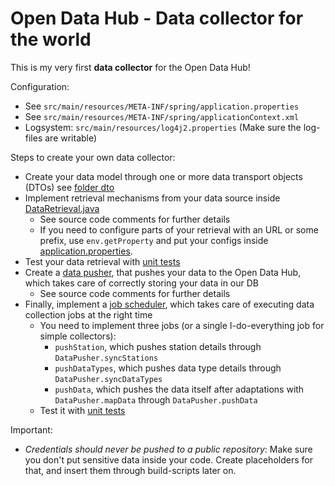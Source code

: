 # Open Data Hub - Data collector for the world

This is my very first **data collector** for the Open Data Hub!

Configuration:
  - See `src/main/resources/META-INF/spring/application.properties`
  - See `src/main/resources/META-INF/spring/applicationContext.xml`
  - Logsystem: `src/main/resources/log4j2.properties` (Make sure the log-files are writable)

Steps to create your own data collector:
- Create your data model through one or more data transport objects (DTOs) see [folder dto](https://github.com/idm-suedtirol/bdp-helloworld/tree/master/data-collectors/my-first-data-collector/src/main/java/it/bz/idm/bdp/myfirstdatacollector/dto)
- Implement retrieval mechanisms from your data source inside [DataRetrieval.java](https://github.com/idm-suedtirol/bdp-helloworld/blob/master/data-collectors/my-first-data-collector/src/main/java/it/bz/idm/bdp/myfirstdatacollector/DataRetrieval.java)
  - See source code comments for further details
  - If you need to configure parts of your retrieval with an URL or some prefix, use `env.getProperty` and put your configs inside [application.properties](https://github.com/idm-suedtirol/bdp-helloworld/blob/master/data-collectors/my-first-data-collector/src/main/resources/META-INF/spring/application.properties). 
- Test your data retrieval with [unit tests](https://github.com/idm-suedtirol/bdp-helloworld/blob/master/data-collectors/my-first-data-collector/src/test/java/it/bz/idm/bdp/myfirstdatacollector/DataRetrievalTest.java)
- Create a [data pusher](https://github.com/idm-suedtirol/bdp-helloworld/blob/master/data-collectors/my-first-data-collector/src/main/java/it/bz/idm/bdp/myfirstdatacollector/DataPusher.java), that pushes your data to the Open Data Hub, which takes care of correctly storing your data in our DB
  - See source code comments for further details
- Finally, implement a [job scheduler](https://github.com/idm-suedtirol/bdp-helloworld/blob/master/data-collectors/my-first-data-collector/src/main/java/it/bz/idm/bdp/myfirstdatacollector/JobScheduler.java), which takes care of executing data collection jobs at the right time
  - You need to implement three jobs (or a single I-do-everything job for simple collectors):
    - `pushStation`, which pushes station details through `DataPusher.syncStations`
    - `pushDataTypes`, which pushes data type details through `DataPusher.syncDataTypes`
    - `pushData`, which pushes the data itself after adaptations with `DataPusher.mapData` through `DataPusher.pushData`
  - Test it with [unit tests](https://github.com/idm-suedtirol/bdp-helloworld/blob/master/data-collectors/my-first-data-collector/src/test/java/it/bz/idm/bdp/myfirstdatacollector/DataPusherTest.java)
  
  
Important:
- *Credentials should never be pushed to a public repository*: Make sure you don't put sensitive data inside your code. Create placeholders for that, and insert them through build-scripts later on. 
